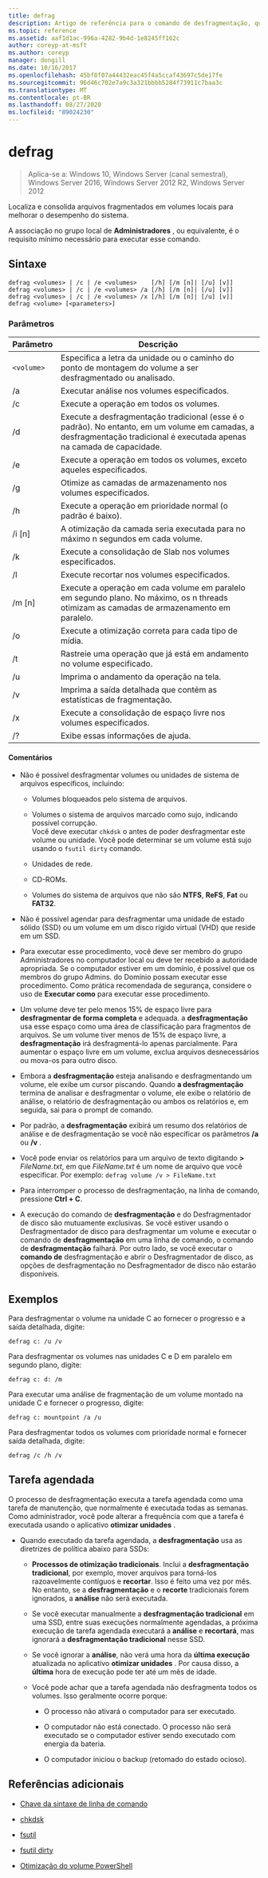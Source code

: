 ```yaml
---
title: defrag
description: Artigo de referência para o comando de desfragmentação, que localiza e consolida arquivos fragmentados em volumes locais para melhorar o desempenho do sistema.
ms.topic: reference
ms.assetid: aaf1d1ac-996a-4282-9b4d-1e8245ff162c
author: coreyp-at-msft
ms.author: coreyp
manager: dongill
ms.date: 10/16/2017
ms.openlocfilehash: 45bf8f07a44432eac45f4a5ccaf43697c5de17fe
ms.sourcegitcommit: 96d46c702e7a9c3a321bbbb5284f73911c7baa3c
ms.translationtype: MT
ms.contentlocale: pt-BR
ms.lasthandoff: 08/27/2020
ms.locfileid: "89024230"
---
```

# <a name="defrag"></a>defrag

> Aplica-se a: Windows 10, Windows Server (canal semestral), Windows Server 2016, Windows Server 2012 R2, Windows Server 2012

Localiza e consolida arquivos fragmentados em volumes locais para melhorar o desempenho do sistema.

A associação no grupo local de **Administradores** , ou equivalente, é o requisito mínimo necessário para executar esse comando.

## <a name="syntax"></a>Sintaxe

```
defrag <volumes> | /c | /e <volumes>    [/h] [/m [n]| [/u] [v]]
defrag <volumes> | /c | /e <volumes> /a [/h] [/m [n]| [/u] [v]]
defrag <volumes> | /c | /e <volumes> /x [/h] [/m [n]| [/u] [v]]
defrag <volume> [<parameters>]
```

### <a name="parameters"></a>Parâmetros

| Parâmetro | Descrição |
| --------- | ----------- |
| `<volume>` | Especifica a letra da unidade ou o caminho do ponto de montagem do volume a ser desfragmentado ou analisado. |
| /a | Executar análise nos volumes especificados. |
| /c | Execute a operação em todos os volumes. |
| /d | Execute a desfragmentação tradicional (esse é o padrão). No entanto, em um volume em camadas, a desfragmentação tradicional é executada apenas na camada de capacidade. |
| /e | Execute a operação em todos os volumes, exceto aqueles especificados. |
| /g | Otimize as camadas de armazenamento nos volumes especificados. |
| /h | Execute a operação em prioridade normal (o padrão é baixo). |
| /i [n] | A otimização da camada seria executada para no máximo n segundos em cada volume. |
| /k | Execute a consolidação de Slab nos volumes especificados. |
| /l | Execute recortar nos volumes especificados. |
| /m [n] | Execute a operação em cada volume em paralelo em segundo plano. No máximo, os n threads otimizam as camadas de armazenamento em paralelo. |
| /o | Execute a otimização correta para cada tipo de mídia. |
| /t | Rastreie uma operação que já está em andamento no volume especificado. |
| /u | Imprima o andamento da operação na tela. |
| /v | Imprima a saída detalhada que contém as estatísticas de fragmentação. |
| /x | Execute a consolidação de espaço livre nos volumes especificados. |
| /? | Exibe essas informações de ajuda. |

#### <a name="remarks"></a>Comentários

- Não é possível desfragmentar volumes ou unidades de sistema de arquivos específicos, incluindo:

  - Volumes bloqueados pelo sistema de arquivos.

  - Volumes o sistema de arquivos marcado como sujo, indicando possível corrupção.<br>Você deve executar `chkdsk` o antes de poder desfragmentar este volume ou unidade. Você pode determinar se um volume está sujo usando o `fsutil dirty` comando.

  - Unidades de rede.

  - CD-ROMs.

  - Volumes do sistema de arquivos que não são **NTFS**, **ReFS**, **Fat** ou **FAT32**.

- Não é possível agendar para desfragmentar uma unidade de estado sólido (SSD) ou um volume em um disco rígido virtual (VHD) que reside em um SSD.

- Para executar esse procedimento, você deve ser membro do grupo Administradores no computador local ou deve ter recebido a autoridade apropriada. Se o computador estiver em um domínio, é possível que os membros do grupo Admins. do Domínio possam executar esse procedimento. Como prática recomendada de segurança, considere o uso de **Executar como** para executar esse procedimento.

- Um volume deve ter pelo menos 15% de espaço livre para **desfragmentar de forma completa** e adequada. a **desfragmentação** usa esse espaço como uma área de classificação para fragmentos de arquivos. Se um volume tiver menos de 15% de espaço livre, a **desfragmentação** irá desfragmentá-lo apenas parcialmente. Para aumentar o espaço livre em um volume, exclua arquivos desnecessários ou mova-os para outro disco.

- Embora a **desfragmentação** esteja analisando e desfragmentando um volume, ele exibe um cursor piscando. Quando **a desfragmentação** termina de analisar e desfragmentar o volume, ele exibe o relatório de análise, o relatório de desfragmentação ou ambos os relatórios e, em seguida, sai para o prompt de comando.

- Por padrão, a **desfragmentação** exibirá um resumo dos relatórios de análise e de desfragmentação se você não especificar os parâmetros **/a** ou **/v** .

- Você pode enviar os relatórios para um arquivo de texto digitando **>** <em>FileName.txt</em>, em que *FileName.txt* é um nome de arquivo que você especificar. Por exemplo: `defrag volume /v > FileName.txt`

- Para interromper o processo de desfragmentação, na linha de comando, pressione **Ctrl + C**.

- A execução do comando de **desfragmentação** e do Desfragmentador de disco são mutuamente exclusivas. Se você estiver usando o Desfragmentador de disco para desfragmentar um volume e executar o comando de **desfragmentação** em uma linha de comando, o comando de **desfragmentação** falhará. Por outro lado, se você executar o **comando de** desfragmentação e abrir o Desfragmentador de disco, as opções de desfragmentação no Desfragmentador de disco não estarão disponíveis.

## <a name="examples"></a>Exemplos

Para desfragmentar o volume na unidade C ao fornecer o progresso e a saída detalhada, digite:

```
defrag c: /u /v
```

Para desfragmentar os volumes nas unidades C e D em paralelo em segundo plano, digite:

```
defrag c: d: /m
```

Para executar uma análise de fragmentação de um volume montado na unidade C e fornecer o progresso, digite:

```
defrag c: mountpoint /a /u
```

Para desfragmentar todos os volumes com prioridade normal e fornecer saída detalhada, digite:

```
defrag /c /h /v
```

## <a name="scheduled-task"></a>Tarefa agendada

O processo de desfragmentação executa a tarefa agendada como uma tarefa de manutenção, que normalmente é executada todas as semanas. Como administrador, você pode alterar a frequência com que a tarefa é executada usando o aplicativo **otimizar unidades** .

- Quando executado da tarefa agendada, a **desfragmentação** usa as diretrizes de política abaixo para SSDs:

  - **Processos de otimização tradicionais**. Inclui a **desfragmentação tradicional**, por exemplo, mover arquivos para torná-los razoavelmente contíguos e **recortar**. Isso é feito uma vez por mês. No entanto, se a **desfragmentação** e o **recorte** tradicionais forem ignorados, a **análise** não será executada.

  - Se você executar manualmente a **desfragmentação tradicional** em uma SSD, entre suas execuções normalmente agendadas, a próxima execução de tarefa agendada executará a **análise** e **recortará**, mas ignorará a **desfragmentação tradicional** nesse SSD.

  - Se você ignorar a **análise**, não verá uma hora da **última execução** atualizada no aplicativo **otimizar unidades** . Por causa disso, a **última** hora de execução pode ter até um mês de idade.

  - Você pode achar que a tarefa agendada não desfragmenta todos os volumes. Isso geralmente ocorre porque:

    - O processo não ativará o computador para ser executado.

    - O computador não está conectado. O processo não será executado se o computador estiver sendo executado com energia da bateria.

    - O computador iniciou o backup (retomado do estado ocioso).

## <a name="additional-references"></a>Referências adicionais

- [Chave da sintaxe de linha de comando](command-line-syntax-key.md)

- [chkdsk](chkdsk.md)

- [fsutil](fsutil.md)

- [fsutil dirty](fsutil-dirty.md)

- [Otimização do volume PowerShell](/powershell/module/storage/optimize-volume?view=win10-ps)
